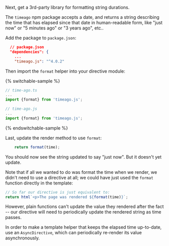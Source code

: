 Next, get a 3rd-party library for formatting string durations.

The `timeago` npm package accepts a date, and returns a string describing the
time that has elapsed since that date in human-readable form, like "just now" or
"5 minutes ago" or "3 years ago", etc..

Add the package to `package.json`:

```json
  // package.json
  "dependencies": {
    ...
    "timeago.js": "^4.0.2"
```

Then import the `format` helper into your directive module:

{% switchable-sample %}

```ts
// time-ago.ts
...
import {format} from 'timeago.js';
```

```js
// time-ago.js
...
import {format} from 'timeago.js';
```

{% endswitchable-sample %}

Last, update the render method to use `format`:

```ts
    return format(time);
```

You should now see the string updated to say "just now". But it doesn't yet
update.


<aside class="info">

Note that if all we wanted to do was format the time when we render, we didn't
need to use a directive at all; we could have just used the `format` function
directly in the template:

```ts
// So far our directive is just equivalent to:
return html`<p>The page was rendered ${format(time)}`;
```

However, plain functions can't update the value they rendered after the fact --
our directive will need to periodically update the rendered string as time
passes.

</aside>

In order to make a template helper that keeps the elapsed time up-to-date, use
an `AsyncDirective`, which can periodically re-render its value asynchronously.
